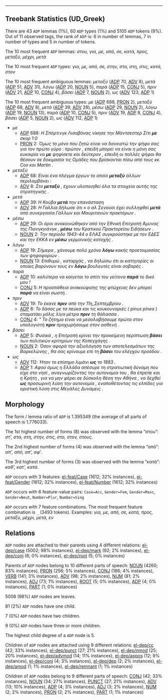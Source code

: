 

--------------------------------------------------------------------------------

## Treebank Statistics (UD_Greek)

There are 43 `ADP` lemmas (1%), 60 `ADP` types (1%) and 5105 `ADP` tokens (9%).
Out of 11 observed tags, the rank of `ADP` is: 6 in number of lemmas, 7 in number of types and 5 in number of tokens.

The 10 most frequent `ADP` lemmas: <em>στου, για, με, από, σε, κατά, προς, μεταξύ, μέχρι, μετά</em>

The 10 most frequent `ADP` types:  <em>για, με, από, σε, στην, στο, στη, στις, κατά, στον</em>

The 10 most frequent ambiguous lemmas: <em>μεταξύ</em> ([ADP]() 70, [ADV]() 8), <em>μετά</em> ([ADP]() 51, [ADV]() 31), <em>λόγω</em> ([ADP]() 20, [NOUN]() 5), <em>παρά</em> ([ADP]() 15, [CONJ]() 5), <em>πριν</em> ([ADV]() 21, [ADP]() 10, [CONJ]() 4), <em>βάσει</em> ([ADP]() 7, [NOUN]() 2), <em>ως</em> ([ADV]() 123, [ADP]() 1)

The 10 most frequent ambiguous types:  <em>με</em> ([ADP]() 688, [PRON]() 2), <em>μεταξύ</em> ([ADP]() 68, [ADV]() 8), <em>μετά</em> ([ADP]() 39, [ADV]() 28), <em>μέσω</em> ([ADP]() 29, [NOUN]() 2), <em>λόγω</em> ([ADP]() 19, [NOUN]() 13), <em>παρά</em> ([ADP]() 10, [CONJ]() 5), <em>πριν</em> ([ADV]() 19, [ADP]() 8, [CONJ]() 4), <em>βάσει</em> ([ADP]() 5, [NOUN]() 2), <em>ως</em> ([ADV]() 112, [ADP]() 1)


* <em>με</em>
  * [ADP]() 688: <em>Η Σπόρτινγκ Λισαβόνας νίκησε την Μάντσεστερ Σίτι <b>με</b> σκορ 1:0</em>
  * [PRON]() 2: <em>Όμως το μόνο που ζητώ είναι να δανειστώ την ψήφο σας για τον πρώτο γύρο : πρώτον , επειδή μπορεί να είναι η μόνη σας ευκαιρία να <b>με</b> ψηφίσετε και δεύτερον , επειδή οι πολλές ψήφοι θα θέσουν σε δοκιμασία τις Ομάδες που βρίσκονται πίσω από τους κκ. Cox και Martin .</em>
* <em>μεταξύ</em>
  * [ADP]() 68: <em>Είναι ένα πλέγμα έργων το οποίο <b>μεταξύ</b> άλλων περιλαμβάνει :</em>
  * [ADV]() 8: <em>Στο <b>μεταξύ</b> , έχουν υλοποιηθεί όλα τα στοιχεία αυτής της στρατηγικής .</em>
* <em>μετά</em>
  * [ADP]() 39: <em>Η Κούβα <b>μετά</b> την επανάσταση</em>
  * [ADV]() 28: <em>Η Γαλλία δήλωσε ότι « ο αλ Σενούσι έχει συλληφθεί <b>μετά</b> από συνεργασία Γάλλων και Μαυριτανών πρακτόρων .</em>
* <em>μέσω</em>
  * [ADP]() 29: <em>Οι όροι ανακοινώθηκαν από την Εθνική Επιτροπή Άμυνας της Πιονγκγιάνγκ , <b>μέσω</b> του Κρατικού Πρακτορείου Ειδήσεων .</em>
  * [NOUN]() 2: <em>Την περίοδο 1943-44 ο ΕΛΑΣ συγκρούστηκε με τον ΕΔΕΣ και την ΕΚΚΑ εν <b>μέσω</b> γερμανικής κατοχής .</em>
* <em>λόγω</em>
  * [ADP]() 19: <em>Σήμερα , χάνουμε πολύ χρόνο <b>λόγω</b> κακής προετοιμασίας των ψηφοφοριών .</em>
  * [NOUN]() 13: <em>Επιθυμώ , καταρχάς , να δηλώσω ότι οι κατηγορίες οι οποίες βαρύνουν τους εν <b>λόγω</b> βουλευτές είναι σοβαρές .</em>
* <em>παρά</em>
  * [ADP]() 10: <em>καλύτερα να καίγεται το σπίτι του γείτονα <b>παρά</b> το δικό μου !</em>
  * [CONJ]() 5: <em>Η προσπάθεια ανακούφισης της φτώχειας δεν μπορεί <b>παρά</b> να είναι σωστή .</em>
* <em>πριν</em>
  * [ADV]() 19: <em>Το έκανε <b>πριν</b> από την 11η_Σεπτεμβρίου .</em>
  * [ADP]() 8: <em>Το δάσος με τα πεύκα και τις κουκουναριές ( pinus pinea ) σταματάει μόλις λίγα μέτρα <b>πριν</b> τη θάλασσα .</em>
  * [CONJ]() 4: <em>" Το ζήτημα είναι να μεσολαβήσουμε πρώτα στον υπολογιστή <b>πριν</b> προχωρήσουμε στον ασθενή .</em>
* <em>βάσει</em>
  * [ADP]() 5: <em>Φυσικά , η Επιτροπή κρίνει την προκείμενη περίπτωση <b>βάσει</b> των πολιτικών κριτηρίων της Κοπεγχάγης .</em>
  * [NOUN]() 2: <em>Όσον αφορά την αξιολόγηση των αποτελεσμάτων της Βαρκελώνης , θα σας κρίνουμε επί τη <b>βάσει</b> του ελέγχου προόδου .</em>
* <em>ως</em>
  * [ADV]() 112: <em>Ήταν το επίσημο λιμάνι <b>ως</b> το 1883 .</em>
  * [ADP]() 1: <em>Αφού όμως η Ελλάδα απέσυρε τη στρατιωτική δύναμη που είχε στο νησί , αναγνωρίζοντας την αυτονομία του , θα έπρεπε και η Κρήτη , για να μην φέρει σε δύσκολη θέση την Αθήνα , να δεχθεί <b>ως</b> προσωρινή λύση την αυτονομία , εναποθέτοντας τις ελπίδες για οριστική λύση στις Μεγάλες Δυνάμεις .</em>

## Morphology

The form / lemma ratio of `ADP` is 1.395349 (the average of all parts of speech is 1.776033).

The 1st highest number of forms (8) was observed with the lemma “στου”: <em>στ', στα, στη, στην, στις, στο, στον, στους</em>.

The 2nd highest number of forms (4) was observed with the lemma “από”: <em>απ', από, απ’, αφ'</em>.

The 3rd highest number of forms (3) was observed with the lemma “κατά”: <em>καθ', κατ', κατά</em>.

`ADP` occurs with 3 features: [el-feat/Case]() (1612; 32% instances), [el-feat/Gender]() (1612; 32% instances), [el-feat/Number]() (1612; 32% instances)

`ADP` occurs with 6 feature-value pairs: `Case=Acc`, `Gender=Fem`, `Gender=Masc`, `Gender=Neut`, `Number=Plur`, `Number=Sing`

`ADP` occurs with 7 feature combinations.
The most frequent feature combination is `_` (3493 tokens).
Examples: <em>για, με, από, σε, κατά, προς, μεταξύ, μέχρι, μετά, εν</em>


## Relations

`ADP` nodes are attached to their parents using 4 different relations: [el-dep/case]() (5002; 98% instances), [el-dep/mark]() (92; 2% instances), [el-dep/conj]() (6; 0% instances), [el-dep/root]() (5; 0% instances)

Parents of `ADP` nodes belong to 10 different parts of speech: [NOUN]() (4260; 83% instances), [PRON]() (256; 5% instances), [CONJ]() (186; 4% instances), [VERB]() (141; 3% instances), [ADV]() (98; 2% instances), [NUM]() (81; 2% instances), [ADJ]() (73; 1% instances), [ROOT]() (5; 0% instances), [ADP]() (4; 0% instances), [PART]() (1; 0% instances)

5008 (98%) `ADP` nodes are leaves.

81 (2%) `ADP` nodes have one child.

7 (0%) `ADP` nodes have two children.

9 (0%) `ADP` nodes have three or more children.

The highest child degree of a `ADP` node is 5.

Children of `ADP` nodes are attached using 9 different relations: [el-dep/cc]() (42; 33% instances), [el-dep/punct]() (27; 21% instances), [el-dep/nmod]() (25; 20% instances), [el-dep/advmod]() (14; 11% instances), [el-dep/appos]() (12; 9% instances), [el-dep/conj]() (4; 3% instances), [el-dep/dep]() (2; 2% instances), [el-dep/amod]() (1; 1% instances), [el-dep/remnant]() (1; 1% instances)

Children of `ADP` nodes belong to 9 different parts of speech: [CONJ]() (42; 33% instances), [NOUN]() (34; 27% instances), [PUNCT]() (27; 21% instances), [ADV]() (13; 10% instances), [ADP]() (4; 3% instances), [ADJ]() (3; 2% instances), [NUM]() (2; 2% instances), [PRON]() (2; 2% instances), [PART]() (1; 1% instances)

